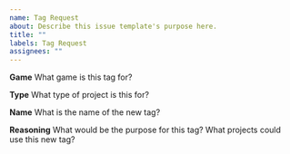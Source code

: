 ```yaml
---
name: Tag Request
about: Describe this issue template's purpose here.
title: ""
labels: Tag Request
assignees: ""
---
```


**Game**
What game is this tag for?

**Type**
What type of project is this for?

**Name**
What is the name of the new tag?

**Reasoning**
What would be the purpose for this tag? What projects could use this new tag?
